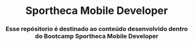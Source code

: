 <h1
  align="center"
>
  Sportheca Mobile Developer
</h1>

<h3
  align="center"
>
  Esse repósitorio é destinado ao conteúdo desenvolvido dentro do <stronger>Bootcamp Sportheca Mobile Developer</stronger>
</h3>
